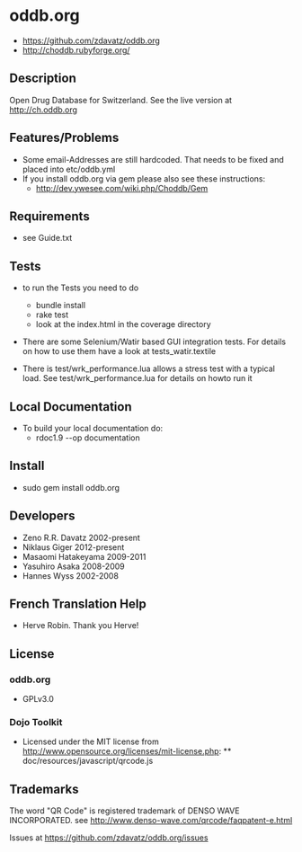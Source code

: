 # oddb.org

* https://github.com/zdavatz/oddb.org
* http://choddb.rubyforge.org/

## Description
Open Drug Database for Switzerland. See the live version at http://ch.oddb.org

## Features/Problems
* Some email-Addresses are still hardcoded. That needs to be fixed and placed into etc/oddb.yml
* If you install oddb.org via gem please also see these instructions:
  * http://dev.ywesee.com/wiki.php/Choddb/Gem

## Requirements
* see Guide.txt

## Tests

* to run the Tests you need to do
  * bundle install
  * rake test
  * look at the index.html in the coverage directory
  
* There are some Selenium/Watir based GUI integration tests. For details on how to use them have
  a look at tests_watir.textile

* There is test/wrk_performance.lua allows a stress test with a typical load. See test/wrk_performance.lua for details on howto run it

## Local Documentation

* To build your local documentation do:
  * rdoc1.9 --op documentation

## Install

* sudo gem install oddb.org

## Developers

* Zeno R.R. Davatz 2002-present
* Niklaus Giger 2012-present
* Masaomi Hatakeyama 2009-2011
* Yasuhiro Asaka 2008-2009
* Hannes Wyss 2002-2008

## French Translation Help

* Herve Robin. Thank you Herve!

## License
### oddb.org
* GPLv3.0
### Dojo Toolkit
* Licensed under the MIT license from http://www.opensource.org/licenses/mit-license.php:
** doc/resources/javascript/qrcode.js

## Trademarks
The word "QR Code" is registered trademark of DENSO WAVE INCORPORATED. see http://www.denso-wave.com/qrcode/faqpatent-e.html

Issues at https://github.com/zdavatz/oddb.org/issues
